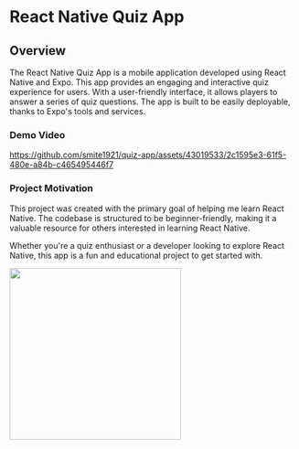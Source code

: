 # React Native Quiz App

## Overview

The React Native Quiz App is a mobile application developed using React Native and Expo. This app provides an engaging and interactive quiz experience for users. With a user-friendly interface, it allows players to answer a series of quiz questions. The app is built to be easily deployable, thanks to Expo's tools and services.

### Demo Video

https://github.com/smite1921/quiz-app/assets/43019533/2c1595e3-61f5-480e-a84b-c465495446f7


### Project Motivation

This project was created with the primary goal of helping me learn React Native. The codebase is structured to be beginner-friendly, making it a valuable resource for others interested in learning React Native.

Whether you're a quiz enthusiast or a developer looking to explore React Native, this app is a fun and educational project to get started with.

<img src="https://user-images.githubusercontent.com/43019533/95948979-b5815a00-0dbf-11eb-9d4b-6447b7d89340.png" width=300/>
